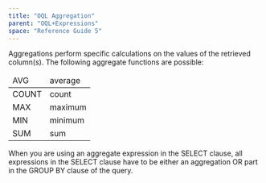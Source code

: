 ```yaml
---
title: "OQL Aggregation"
parent: "OQL+Expressions"
space: "Reference Guide 5"
---
```



Aggregations perform specific calculations on the values of the retrieved column(s). The following aggregate functions are possible:

<table><thead><tr><td class="confluenceTd">AVG</td><td class="confluenceTd">average</td></tr></thead><tbody><tr><td class="confluenceTd">COUNT</td><td class="confluenceTd">count</td></tr><tr><td class="confluenceTd">MAX</td><td class="confluenceTd">maximum</td></tr><tr><td class="confluenceTd">MIN</td><td class="confluenceTd">minimum</td></tr><tr><td class="confluenceTd">SUM</td><td class="confluenceTd">sum</td></tr></tbody></table>

When you are using an aggregate expression in the SELECT clause, all expressions in the SELECT clause have to be either an aggregation OR part in the GROUP BY clause of the query.
